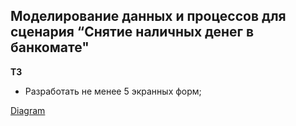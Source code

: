 ## Моделирование данных и процессов для сценария “Снятие наличных денег в банкомате"

**ТЗ**

- Разработать не менее 5 экранных форм;

[Diagram](http://www.plantuml.com/plantuml/png/www.plantuml.com/plantuml/png/bLNDRjD06BpxALRcMCA18mTKu8p4WMCkLiaXmZXHO-vnWlYHArNXGeLKLRo1KsmmhkEymkmRCL_ibTDiwgQdZRqptyutttXpF0czq_3Z1z_nJiBHgS9Ft217XfMUAM-YNld3GH0wOuA69yEn5uGA2oHOeK254aaDU_7szLwCxBtqWlUEKnTIHqSEiLpCYzvp8JzJ-AuZFIFh6hcUwJE5WiMd_3btf89X4Y-F95pfAIh2CwuMnVD3zUZDa3ns92zPMb5HHa8YBIBbKrANxXaHtLX21Dfuif4SSolPFNiGl7Cw2kyLO1V_GTXQMjIHQUyA5xZiYVD8RVzOcEzlev0O78_mHwFnHWd-8ANqJ3rLA95prdCU43_k1rYJLJJjAoprd3KopfWoPkArjD0z1qkecPxOiZsNIsGDQqKn_snMwz-1uFqJgctH4PUA7NsJS5FeUJzmkykwMw4T-9E14Nx1f7w1aDQISYNJ51_59l5lhMFQH1zhFQQ51N5YRjxuHPlRrCGFrdwuZ2VzO3j_VubUxcWX7ucx6L4RhFRBZ4cez5JfJtfEPA4_ywXSkVX5tyvbvkwTUTGHEILA7RTHl3z1I_b8H9QEJ82iyAIewZj3sgGLArHosbIsP0FNIjfIZK_yD7TJjMXFKIZ5N7sclo9hHJzyBWTAknKksjubZRn4x94XvpBcVY03mOsbrbIvvwvAwrRn6xbZ3Sw-UCG-55qr3QQpc7L97tYXxkI6op4Tut_MVm00)


